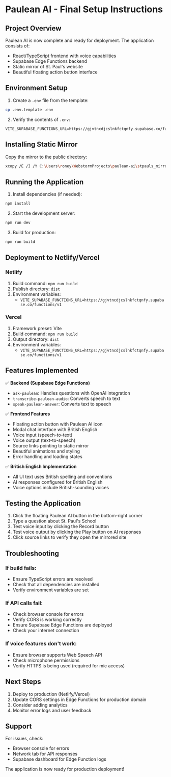 # Paulean AI - Final Setup Instructions

## Project Overview
Paulean AI is now complete and ready for deployment. The application consists of:
- React/TypeScript frontend with voice capabilities
- Supabase Edge Functions backend
- Static mirror of St. Paul's website
- Beautiful floating action button interface

## Environment Setup

1. Create a `.env` file from the template:
```bash
cp .env.template .env
```

2. Verify the contents of `.env`:
```
VITE_SUPABASE_FUNCTIONS_URL=https://gjvtncdjcslnkfctqnfy.supabase.co/functions/v1
```

## Installing Static Mirror

Copy the mirror to the public directory:
```bash
xcopy /E /I /Y C:\Users\roney\WebstormProjects\paulean-ai\stpauls_mirror\www.stpauls.br C:\Users\roney\WebstormProjects\paulean-ai\public\stpauls_site_mirror
```

## Running the Application

1. Install dependencies (if needed):
```bash
npm install
```

2. Start the development server:
```bash
npm run dev
```

3. Build for production:
```bash
npm run build
```

## Deployment to Netlify/Vercel

### Netlify
1. Build command: `npm run build`
2. Publish directory: `dist`
3. Environment variables:
   - `VITE_SUPABASE_FUNCTIONS_URL=https://gjvtncdjcslnkfctqnfy.supabase.co/functions/v1`

### Vercel
1. Framework preset: Vite
2. Build command: `npm run build`
3. Output directory: `dist`
4. Environment variables:
   - `VITE_SUPABASE_FUNCTIONS_URL=https://gjvtncdjcslnkfctqnfy.supabase.co/functions/v1`

## Features Implemented

✅ **Backend (Supabase Edge Functions)**
- `ask-paulean`: Handles questions with OpenAI integration
- `transcribe-paulean-audio`: Converts speech to text
- `speak-paulean-answer`: Converts text to speech

✅ **Frontend Features**
- Floating action button with Paulean AI icon
- Modal chat interface with British English
- Voice input (speech-to-text)
- Voice output (text-to-speech)
- Source links pointing to static mirror
- Beautiful animations and styling
- Error handling and loading states

✅ **British English Implementation**
- All UI text uses British spelling and conventions
- AI responses configured for British English
- Voice options include British-sounding voices

## Testing the Application

1. Click the floating Paulean AI button in the bottom-right corner
2. Type a question about St. Paul's School
3. Test voice input by clicking the Record button
4. Test voice output by clicking the Play button on AI responses
5. Click source links to verify they open the mirrored site

## Troubleshooting

### If build fails:
- Ensure TypeScript errors are resolved
- Check that all dependencies are installed
- Verify environment variables are set

### If API calls fail:
- Check browser console for errors
- Verify CORS is working correctly
- Ensure Supabase Edge Functions are deployed
- Check your internet connection

### If voice features don't work:
- Ensure browser supports Web Speech API
- Check microphone permissions
- Verify HTTPS is being used (required for mic access)

## Next Steps

1. Deploy to production (Netlify/Vercel)
2. Update CORS settings in Edge Functions for production domain
3. Consider adding analytics
4. Monitor error logs and user feedback

## Support

For issues, check:
- Browser console for errors
- Network tab for API responses
- Supabase dashboard for Edge Function logs

The application is now ready for production deployment!